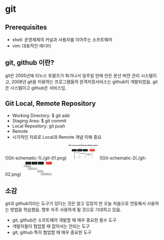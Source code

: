 # git

## Prerequisites
- shell: 운영체제의 커널과 사용자를 이어주는 소프트웨어
- vim: 대표적인 에디터

## git, github 이란?
git은 2005년에 리누스 토발즈가 화가나서 일주일 만에 만든 분산 버전 관리 시스템이고, 2008년 git을 이용하는 프로그램들의 원격저장서비스는 github이 개발되었음. git은 시스템이고 github은 서비스임.

## Git Local, Remote Repository
- Working Directory: $ git add
- Staging Area: $ git commit
- Local Repository: git push
- Remote
- 시각적인 자료로 Local과 Remote 개념 이해 중요

![Git-schematic-1(./git-01.png) 
<img src="./git-01.png" width="100px" height="50px" title="Git-schematic-1"></img>
![Git-schematic-2(./git-02.png) 
<img src="./git-02.png" width="100px" height="50px" title="Git-schematic-2"></img>

## 소감
git과 github이라는 도구가 있다는 것은 알고 있었지 만 오늘 처음으로 연동해서 사용하는 방법을 학습했음. 향후 자주 사용하게 될 것으로 기대하고 있음. 

- git, github은 소프트웨어 개발할 때 매우 중요한 필수 도구
- 개발자들이 협업할 때 없어서는 안되는 도구
- git, github 특히 협업할 때 매우 중요한 도구
